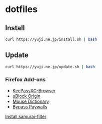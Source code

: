 # dotfiles

## Install

``` bash
curl https://yuji.ne.jp/install.sh | bash
```

## Update

``` bash
curl https://yuji.ne.jp/update.sh | bash
```

### Firefox Add-ons

- [KeePassXC-Browser](https://addons.mozilla.org/firefox/addon/keepassxc-browser/)
- [uBlock Origin](https://addons.mozilla.org/firefox/addon/ublock-origin/)
- [Mouse Dictionary](https://addons.mozilla.org/firefox/addon/mousedictionary/)
- [Bypass Paywalls](https://github.com/iamadamdev/bypass-paywalls-chrome/releases/latest/download/bypass-paywalls-firefox.xpi)

[Install samurai-filter](https://subscribe.adblockplus.org/?location=https://raw.githubusercontent.com/yujixr/samurai-filter/master/list.txt&title=samurai-filter)
